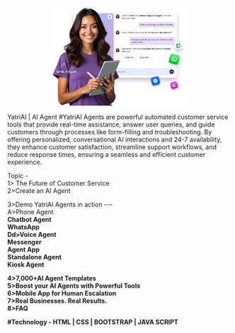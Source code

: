 <p align="center">
  <img src="Images/Home.png" width="300"/>
</p>

YatriAI | AI Agent
#YatriAI Agents are powerful automated customer service tools that provide real-time assistance, answer user queries, and guide customers through processes like form-filling and troubleshooting. By offering personalized, conversational AI interactions and 24-7 availability, they enhance customer satisfaction, streamline support workflows, and reduce response times, ensuring a seamless and efficient customer experience.



Topic - </br>
1> The Future of Customer Service</br>
2>Create an AI Agent</br>

3>Demo YatriAI Agents in action  ---</br>
A>Phone Agent</br>
<B> Chatbot Agent </br>
<C>WhatsApp </br>
Dd>Voice Agent </br>
<E>Messenger </br>
<F>Agent App</br>
<G>Standalone Agent </br>
<H>Kiosk Agent</br>

4>7,000+AI Agent Templates</br>
5>Boost your AI Agents with Powerful Tools</br>
6>Mobile App for Human Escalation</br>
7>Real Businesses. Real Results.</br>
8>FAQ</br>


#Technology - HTML | CSS |  BOOTSTRAP | JAVA SCRIPT
